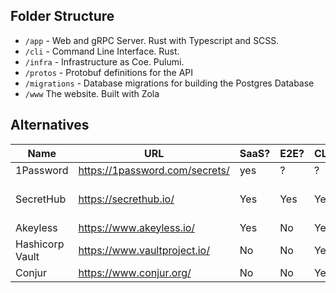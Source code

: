 ## Folder Structure

* `/app` - Web and gRPC Server. Rust with Typescript and SCSS.
* `/cli` - Command Line Interface. Rust.
* `/infra` - Infrastructure as Coe. Pulumi.
* `/protos` - Protobuf definitions for the API
* `/migrations` - Database migrations for building the Postgres Database
* `/www` The website. Built with Zola

## Alternatives

| Name  | URL | SaaS? | E2E?| CLI? | Notes |
| ---- | ---- | ---- | ---- | ---- | --- |
| 1Password  | https://1password.com/secrets/  | yes | ? | ? | |
| SecretHub  | https://secrethub.io/ | Yes | Yes | Yes | Now part of 1Password | 
| Akeyless  | https://www.akeyless.io/ | Yes | No | Yes |  | 
| Hashicorp Vault  | https://www.vaultproject.io/ | No | No | Yes | Lots of Features | 
| Conjur  | https://www.conjur.org/ | No | No | Yes |  | 
